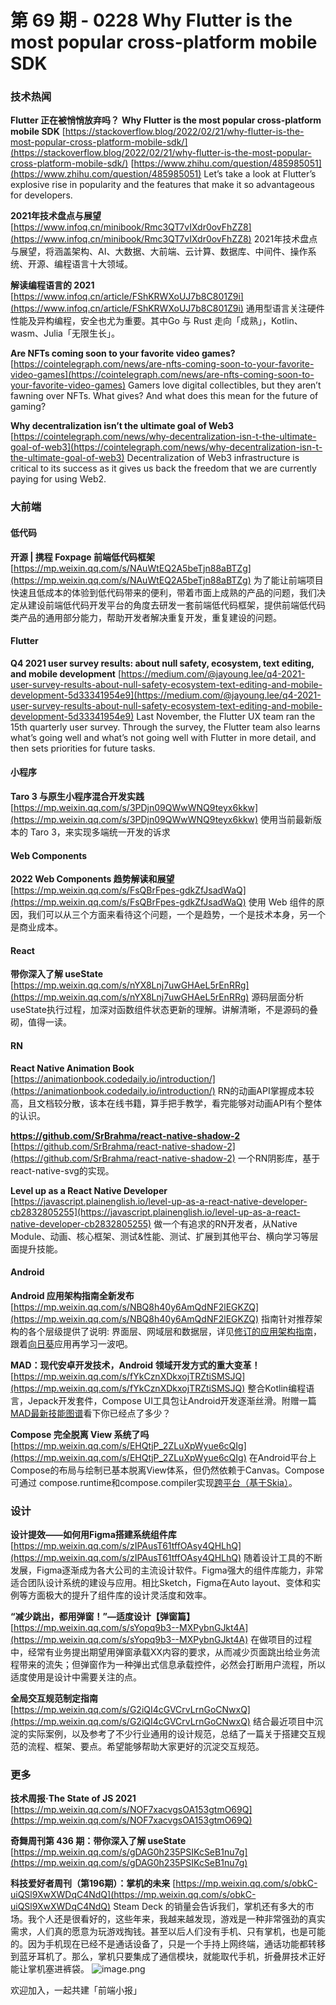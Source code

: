 # 第 69 期 - 0228 Why Flutter is the most popular cross-platform mobile SDK
### 技术热闻
**Flutter 正在被悄悄放弃吗？**
**Why Flutter is the most popular cross-platform mobile SDK**
[https://stackoverflow.blog/2022/02/21/why-flutter-is-the-most-popular-cross-platform-mobile-sdk/](https://stackoverflow.blog/2022/02/21/why-flutter-is-the-most-popular-cross-platform-mobile-sdk/)
[https://www.zhihu.com/question/485985051](https://www.zhihu.com/question/485985051)
Let’s take a look at Flutter’s explosive rise in popularity and the features that make it so advantageous for developers. 

**2021年技术盘点与展望**
[https://www.infoq.cn/minibook/Rmc3QT7vIXdr0ovFhZZ8](https://www.infoq.cn/minibook/Rmc3QT7vIXdr0ovFhZZ8)
2021年技术盘点与展望，将涵盖架构、AI、大数据、大前端、云计算、数据库、中间件、操作系统、开源、编程语言十大领域。

**解读编程语言的 2021**
[https://www.infoq.cn/article/FShKRWXoUJ7b8C801Z9i](https://www.infoq.cn/article/FShKRWXoUJ7b8C801Z9i)
通用型语言关注硬件性能及异构编程，安全也尤为重要。其中Go 与 Rust 走向「成熟」，Kotlin、wasm、Julia「无限生长」。

**Are NFTs coming soon to your favorite video games?**
[https://cointelegraph.com/news/are-nfts-coming-soon-to-your-favorite-video-games](https://cointelegraph.com/news/are-nfts-coming-soon-to-your-favorite-video-games)
Gamers love digital collectibles, but they aren’t fawning over NFTs. What gives? And what does this mean for the future of gaming?

**Why decentralization isn’t the ultimate goal of Web3**
[https://cointelegraph.com/news/why-decentralization-isn-t-the-ultimate-goal-of-web3](https://cointelegraph.com/news/why-decentralization-isn-t-the-ultimate-goal-of-web3)
Decentralization of Web3 infrastructure is critical to its success as it gives us back the freedom that we are currently paying for using Web2.

### 大前端
#### 低代码
**开源 | 携程 Foxpage 前端低代码框架**
[https://mp.weixin.qq.com/s/NAuWtEQ2A5beTjn88aBTZg](https://mp.weixin.qq.com/s/NAuWtEQ2A5beTjn88aBTZg)
为了能让前端项目快速且低成本的体验到低代码带来的便利，带着市面上成熟的产品的问题，我们决定从建设前端低代码开发平台的角度去研发一套前端低代码框架，提供前端低代码类产品的通用部分能力，帮助开发者解决重复开发，重复建设的问题。

#### Flutter
**Q4 2021 user survey results: about null safety, ecosystem, text editing, and mobile development**
[https://medium.com/@jayoung.lee/q4-2021-user-survey-results-about-null-safety-ecosystem-text-editing-and-mobile-development-5d33341954e9](https://medium.com/@jayoung.lee/q4-2021-user-survey-results-about-null-safety-ecosystem-text-editing-and-mobile-development-5d33341954e9)
Last November, the Flutter UX team ran the 15th quarterly user survey. Through the survey, the Flutter team also learns what’s going well and what’s not going well with Flutter in more detail, and then sets priorities for future tasks.

#### 小程序
**Taro 3 与原生小程序混合开发实践**
[https://mp.weixin.qq.com/s/3PDjn09QWwWNQ9teyx6kkw](https://mp.weixin.qq.com/s/3PDjn09QWwWNQ9teyx6kkw)
使用当前最新版本的 Taro 3，来实现多端统一开发的诉求

#### Web Components
**2022 Web Components 趋势解读和展望**
[https://mp.weixin.qq.com/s/FsQBrFpes-gdkZfJsadWaQ](https://mp.weixin.qq.com/s/FsQBrFpes-gdkZfJsadWaQ)
使用 Web 组件的原因，我们可以从三个方面来看待这个问题，一个是趋势，一个是技术本身，另一个是商业成本。

#### React
**带你深入了解 useState**
[https://mp.weixin.qq.com/s/nYX8Lnj7uwGHAeL5rEnRRg](https://mp.weixin.qq.com/s/nYX8Lnj7uwGHAeL5rEnRRg)
源码层面分析useState执行过程，加深对函数组件状态更新的理解。讲解清晰，不是源码的叠砌，值得一读。

#### RN
**React Native Animation Book**
[https://animationbook.codedaily.io/introduction/](https://animationbook.codedaily.io/introduction/)
RN的动画API掌握成本较高，且文档较分散，该本在线书籍，算手把手教学，看完能够对动画API有个整体的认识。

**https://github.com/SrBrahma/react-native-shadow-2**
[https://github.com/SrBrahma/react-native-shadow-2](https://github.com/SrBrahma/react-native-shadow-2)
一个RN阴影库，基于react-native-svg的实现。

**Level up as a React Native Developer**
[https://javascript.plainenglish.io/level-up-as-a-react-native-developer-cb2832805255](https://javascript.plainenglish.io/level-up-as-a-react-native-developer-cb2832805255)
做一个有追求的RN开发者，从Native Module、动画、核心框架、测试&性能、测试、扩展到其他平台、横向学习等层面提升技能。

#### Android
**Android 应用架构指南全新发布**
[https://mp.weixin.qq.com/s/NBQ8h40y6AmQdNF2lEGKZQ](https://mp.weixin.qq.com/s/NBQ8h40y6AmQdNF2lEGKZQ)
指南针对推荐架构的各个层级提供了说明: 界面层、网域层和数据层，详见[修订的应用架构指南](https://developer.android.google.cn/jetpack/guide)，跟着[向日葵](https://github.com/android/sunflower)应用再学习一波吧。

**MAD：现代安卓开发技术，Android 领域开发方式的重大变革！**
[https://mp.weixin.qq.com/s/fYkCznXDkxojTRZtiSMSJQ](https://mp.weixin.qq.com/s/fYkCznXDkxojTRZtiSMSJQ)
整合Kotlin编程语言，Jepack开发套件，Compose UI工具包让Android开发逐渐丝滑。附赠一篇[MAD最新技能图谱](https://mp.weixin.qq.com/s/UJt5rb_ALTnSOBYpoWJ0WA)看下你已经点了多少？

**Compose 完全脱离 View 系统了吗**
[https://mp.weixin.qq.com/s/EHQtjP_2ZLuXpWyue6cQIg](https://mp.weixin.qq.com/s/EHQtjP_2ZLuXpWyue6cQIg)
在Android平台上Compose的布局与绘制已基本脱离View体系，但仍然依赖于Canvas。Compose可通过 compose.runtime和compose.compiler实现[跨平台（基于Skia）](https://mp.weixin.qq.com/s/eXXPqoVQ3wNFECQAza1S4A)。

### 设计
**设计提效——如何用Figma搭建系统组件库**
[https://mp.weixin.qq.com/s/zIPAusT61tffOAsy4QHLhQ](https://mp.weixin.qq.com/s/zIPAusT61tffOAsy4QHLhQ)
随着设计工具的不断发展，Figma逐渐成为各大公司的主流设计软件。Figma强大的组件库能力，非常适合团队设计系统的建设与应用。相比Sketch，Figma在Auto layout、变体和实例等方面极大的提升了组件库的设计灵活度和效率。

**“减少跳出，都用弹窗！”—适度设计【弹窗篇】**
[https://mp.weixin.qq.com/s/sYopq9b3--MXPybnGJkt4A](https://mp.weixin.qq.com/s/sYopq9b3--MXPybnGJkt4A)
在做项目的过程中，经常有业务提出期望用弹窗承载XX内容的要求，从而减少页面跳出给业务流程带来的流失；但弹窗作为一种弹出式信息承载控件，必然会打断用户流程，所以适度使用是设计中需要关注的点。

**全局交互规范制定指南**
[https://mp.weixin.qq.com/s/G2iQI4cGVCrvLrnGoCNwxQ](https://mp.weixin.qq.com/s/G2iQI4cGVCrvLrnGoCNwxQ)
结合最近项目中沉淀的实际案例，以及参考了不少行业通用的设计规范，总结了一篇关于搭建交互规范的流程、框架、要点。希望能够帮助大家更好的沉淀交互规范。

### 更多
**技术周报·The State of JS 2021**
[https://mp.weixin.qq.com/s/NOF7xacvgsOA153gtmO69Q](https://mp.weixin.qq.com/s/NOF7xacvgsOA153gtmO69Q)

**奇舞周刊第 436 期：带你深入了解 useState**
[https://mp.weixin.qq.com/s/gDAG0h235PSIKcSeB1nu7g](https://mp.weixin.qq.com/s/gDAG0h235PSIKcSeB1nu7g)

**科技爱好者周刊（第196期）：掌机的未来**
[https://mp.weixin.qq.com/s/obkC-uiQSl9XwXWDqC4NdQ](https://mp.weixin.qq.com/s/obkC-uiQSl9XwXWDqC4NdQ)
Steam Deck 的销量会告诉我们，掌机还有多大的市场。我个人还是很看好的，这些年来，我越来越发现，游戏是一种非常强劲的真实需求，人们真的愿意为玩游戏掏钱。甚至以后人们没有手机、只有掌机，也是可能的。因为手机现在已经不是通话设备了，只是一个手持上网终端，通话功能都转移到蓝牙耳机了。那么，掌机只要集成了通信模块，就能取代手机，折叠屏技术正好能让掌机塞进裤袋。
![image.png](https://cdn.nlark.com/yuque/0/2020/png/85771/1605930034828-7fc81343-651f-4a15-8465-eebe5a23cf61.png#crop=0&crop=0&crop=1&crop=1&height=31&id=C5Hpa&margin=%5Bobject%20Object%5D&name=image.png&originHeight=90&originWidth=2186&originalType=binary&ratio=1&rotation=0&showTitle=false&size=14325&status=done&style=none&title=&width=746)


欢迎加入，一起共建「前端小报」
